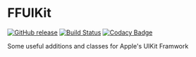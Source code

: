 FFUIKit
=======

[![GitHub release](https://img.shields.io/github/release/ffried/ffuikit.svg?style=flat)](https://github.com/ffried/FFUIKit/releases/latest)
[![Build Status](https://travis-ci.com/ffried/FFUIKit.svg?branch=master)](https://travis-ci.com/ffried/FFUIKit)
[![Codacy Badge](https://api.codacy.com/project/badge/Grade/2cd8044e536c4aefaf022d6552f94adb)](https://www.codacy.com/app/ffried/FFUIKit?utm_source=github.com&amp;utm_medium=referral&amp;utm_content=ffried/FFUIKit&amp;utm_campaign=Badge_Grade)

Some useful additions and classes for Apple's UIKit Framwork
